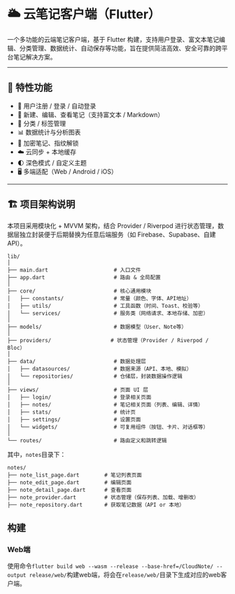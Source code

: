 # 🌥️ 云笔记客户端（Flutter）

一个多功能的云端笔记客户端，基于 Flutter 构建，支持用户登录、富文本笔记编辑、分类管理、数据统计、自动保存等功能，旨在提供简洁高效、安全可靠的跨平台笔记解决方案。

---

## 🚀 特性功能

- 📌 用户注册 / 登录 / 自动登录
- 📝 新建、编辑、查看笔记（支持富文本 / Markdown）
- 📂 分类 / 标签管理
- 📊 数据统计与分析图表
- 🔐 加密笔记、指纹解锁
- ☁️ 云同步 + 本地缓存
- 🌓 深色模式 / 自定义主题
- 🖥 多端适配（Web / Android / iOS）

---

## 🏗️ 项目架构说明

本项目采用模块化 + MVVM 架构，结合 Provider / Riverpod 进行状态管理，数据层独立封装便于后期替换为任意后端服务（如 Firebase、Supabase、自建 API）。

```
lib/
│
├── main.dart                     # 入口文件
├── app.dart                      # 路由 & 全局配置
│
├── core/                         # 核心通用模块
│   ├── constants/                # 常量（颜色、字体、API地址）
│   ├── utils/                    # 工具函数（时间、Toast、校验等）
│   └── services/                 # 服务类（网络请求、本地存储、加密）
│
├── models/                       # 数据模型（User、Note等）
│
├── providers/                   # 状态管理（Provider / Riverpod / Bloc）
│
├── data/                         # 数据处理层
│   ├── datasources/              # 数据来源（API、本地、模拟）
│   └── repositories/             # 仓储层，封装数据操作逻辑
│
├── views/                        # 页面 UI 层
│   ├── login/                    # 登录相关页面
│   ├── notes/                    # 笔记相关页面（列表、编辑、详情）
│   ├── stats/                    # 统计页
│   ├── settings/                 # 设置页面
│   └── widgets/                  # 可复用组件（按钮、卡片、对话框等）
│
└── routes/                       # 路由定义和跳转逻辑
```

其中，`notes`目录下：
```
notes/
├── note_list_page.dart        # 笔记列表页面
├── note_edit_page.dart        # 编辑页面
├── note_detail_page.dart      # 查看页面
├── note_provider.dart         # 状态管理（保存列表、加载、增删改）
├── note_repository.dart       # 获取笔记数据（API or 本地）
```

## 构建

### Web端

使用命令`flutter build web --wasm --release --base-href=/CloudNote/ --output release/web/`构建web端，将会在`release/web/`目录下生成对应的web客户端。
